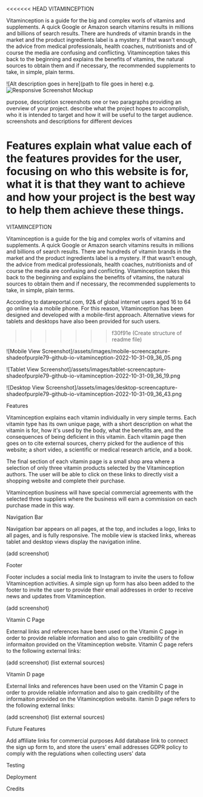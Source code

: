 <<<<<<< HEAD
VITAMINCEPTION

Vitaminception is a guide for the big and complex worls of vitamins and supplements. A quick Google or Amazon search vitamins results in millions and billions of search results. There are hundreds of vitamin brands in the market and the product ingredients label is a mystery. If that wasn't enough, the advice from medical professionals, health coaches, nutritionists and of course the media are confusing and conflicting. Vitaminception takes this back to the beginning and explains the benefits of vitamins, the natural sources to obtain them and if necessary, the recommended supplements to take, in simple, plain terms. 

![Alt description goes in here](path to file goes in here)
e.g.
![Responsive Screenshot Mockup](/assets/media/ss-homepage-top.png)


purpose, description
screenshots
one or two paragraphs providing an overview of your project.
 describe what the project hopes to accomplish, who it is intended to target and how it will be useful to the target audience.
screenshots and descriptions for different devices



Features
explain what value each of the features provides for the user, focusing on who this website is for, what it is that they want to achieve and how your project is the best way to help them achieve these things.
=======

VITAMINCEPTION

Vitaminception is a guide for the big and complex worls of vitamins and supplements. A quick Google or Amazon search vitamins results in millions and billions of search results. There are hundreds of vitamin brands in the market and the product ingredients label is a mystery. If that wasn't enough, the advice from medical professionals, health coaches, nutritionists and of course the media are confusing and conflicting. Vitaminception takes this back to the beginning and explains the benefits of vitamins, the natural sources to obtain them and if necessary, the recommended supplements to take, in simple, plain terms.

According to datareportal.com, 92& of global internet users aged 16 to 64 go online via a mobile phone. For this reason, Vitaminception has been designed and developed with a mobile-first approach. Alternative views for tablets and desktops have also been provided for such users. 
>>>>>>> f30f91e (Create structure of readme file)

![Mobile View Screenshot]/assets/images/mobile-screencapture-shadeofpurple79-github-io-vitaminception-2022-10-31-09_36_05.png

![Tablet View Screenshot]/assets/images/tablet-screencapture-shadeofpurple79-github-io-vitaminception-2022-10-31-09_36_19.png

![Desktop View Screenshot]/assets/images/desktop-screencapture-shadeofpurple79-github-io-vitaminception-2022-10-31-09_36_43.png

Features

Vitaminception explains each vitamin individually in very simple terms. Each vitamin type has its own unique page, with a short description on what the vitamin is for, how it's used by the body, what the benefits are, and the consequences of being deficient in this vitamin. Each vitamin page then goes on to cite external sources, cherry picked for the audience of this website; a short video, a scientific or medical research article, and a book. 

The final section of each vitamin page is a small shop area where a selection of only three vitamin products selected by the Vitaminception authors. The user will be able to click on these links to directly visit a shopping website and complete their purchase. 

Vitaminception business will have special commercial agreements with the selected three suppliers where the business will earn a commission on each purchase made in this way. 

Navigation Bar 

Navigation bar appears on all pages, at the top, and includes a logo, links to all pages, and is fully responsive. The mobile view is stacked links, whereas tablet and desktop views display the navigation inline. 

(add screenshot)

Footer

Footer includes a social media link to Instagram to invite the users to follow Vitaminception activities. A simple sign up form has also been added to the footer to invite the user to provide their email addresses in order to receive news and updates from Vitaminception.

(add screenshot)

Vitamin C Page

External links and references have been used on the Vitamin C page in order to provide reliable information and also to gain credibility of the informaiton provided on the Vitaminception website. Vitamin C page refers to the following external links:


(add screenshot)
(list external sources)

Vitamin D page

External links and references have been used on the Vitamin C page in order to provide reliable information and also to gain credibility of the informaiton provided on the Vitaminception website. itamin D page refers to the following external links:

(add screenshot)
(list external sources)

Future Features 

Add affiliate links for commercial purposes
Add database link to connect the sign up form to, and store the users' email addresses
GDPR policy to comply with the regulations when collecting users' data

Testing

Deployment

Credits
